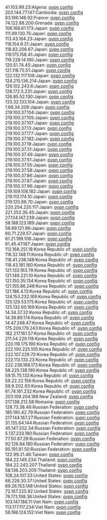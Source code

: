 41.103.99.23:Algeria: [ovpn config](vpn/41_103_99_23.ovpn)  
203.144.77.147:Cambodia: [ovpn config](vpn/203_144_77_147.ovpn)  
83.196.146.92:France: [ovpn config](vpn/83_196_146_92.ovpn)  
74.122.88.200:Grenada: [ovpn config](vpn/74_122_88_200.ovpn)  
106.168.61.173:Japan: [ovpn config](vpn/106_168_61_173.ovpn)  
111.99.130.75:Japan: [ovpn config](vpn/111_99_130_75.ovpn)  
113.43.164.23:Japan: [ovpn config](vpn/113_43_164_23.ovpn)  
118.154.9.31:Japan: [ovpn config](vpn/118_154_9_31.ovpn)  
118.83.206.67:Japan: [ovpn config](vpn/118_83_206_67.ovpn)  
119.175.158.41:Japan: [ovpn config](vpn/119_175_158_41.ovpn)  
119.228.14.190:Japan: [ovpn config](vpn/119_228_14_190.ovpn)  
120.51.74.45:Japan: [ovpn config](vpn/120_51_74_45.ovpn)  
121.118.75.51:Japan: [ovpn config](vpn/121_118_75_51.ovpn)  
122.132.117.109:Japan: [ovpn config](vpn/122_132_117_109.ovpn)  
124.215.136.214:Japan: [ovpn config](vpn/124_215_136_214.ovpn)  
126.102.243.6:Japan: [ovpn config](vpn/126_102_243_6.ovpn)  
126.172.5.231:Japan: [ovpn config](vpn/126_172_5_231.ovpn)  
126.85.52.130:Japan: [ovpn config](vpn/126_85_52_130.ovpn)  
133.32.133.104:Japan: [ovpn config](vpn/133_32_133_104.ovpn)  
1.66.34.209:Japan: [ovpn config](vpn/1_66_34_209.ovpn)  
219.100.37.104:Japan: [ovpn config](vpn/219_100_37_104.ovpn)  
219.100.37.105:Japan: [ovpn config](vpn/219_100_37_105.ovpn)  
219.100.37.107:Japan: [ovpn config](vpn/219_100_37_107.ovpn)  
219.100.37.13:Japan: [ovpn config](vpn/219_100_37_13.ovpn)  
219.100.37.177:Japan: [ovpn config](vpn/219_100_37_177.ovpn)  
219.100.37.182:Japan: [ovpn config](vpn/219_100_37_182.ovpn)  
219.100.37.19:Japan: [ovpn config](vpn/219_100_37_19.ovpn)  
219.100.37.31:Japan: [ovpn config](vpn/219_100_37_31.ovpn)  
219.100.37.49:Japan: [ovpn config](vpn/219_100_37_49.ovpn)  
219.100.37.51:Japan: [ovpn config](vpn/219_100_37_51.ovpn)  
219.100.37.55:Japan: [ovpn config](vpn/219_100_37_55.ovpn)  
219.100.37.58:Japan: [ovpn config](vpn/219_100_37_58.ovpn)  
219.100.37.86:Japan: [ovpn config](vpn/219_100_37_86.ovpn)  
219.100.37.87:Japan: [ovpn config](vpn/219_100_37_87.ovpn)  
219.100.37.96:Japan: [ovpn config](vpn/219_100_37_96.ovpn)  
219.109.108.182:Japan: [ovpn config](vpn/219_109_108_182.ovpn)  
219.113.174.10:Japan: [ovpn config](vpn/219_113_174_10.ovpn)  
219.120.88.70:Japan: [ovpn config](vpn/219_120_88_70.ovpn)  
220.254.220.117:Japan: [ovpn config](vpn/220_254_220_117.ovpn)  
221.252.35.45:Japan: [ovpn config](vpn/221_252_35_45.ovpn)  
27.134.147.239:Japan: [ovpn config](vpn/27_134_147_239.ovpn)  
58.188.123.189:Japan: [ovpn config](vpn/58_188_123_189.ovpn)  
58.89.121.96:Japan: [ovpn config](vpn/58_89_121_96.ovpn)  
60.71.229.57:Japan: [ovpn config](vpn/60_71_229_57.ovpn)  
61.21.199.106:Japan: [ovpn config](vpn/61_21_199_106.ovpn)  
61.45.47.187:Japan: [ovpn config](vpn/61_45_47_187.ovpn)  
112.168.251.18:Korea Republic of: [ovpn config](vpn/112_168_251_18.ovpn)  
118.32.148.11:Korea Republic of: [ovpn config](vpn/118_32_148_11.ovpn)  
118.41.236.148:Korea Republic of: [ovpn config](vpn/118_41_236_148.ovpn)  
118.43.181.160:Korea Republic of: [ovpn config](vpn/118_43_181_160.ovpn)  
121.133.163.78:Korea Republic of: [ovpn config](vpn/121_133_163_78.ovpn)  
121.149.221.10:Korea Republic of: [ovpn config](vpn/121_149_221_10.ovpn)  
121.150.35.134:Korea Republic of: [ovpn config](vpn/121_150_35_134.ovpn)  
121.155.86.248:Korea Republic of: [ovpn config](vpn/121_155_86_248.ovpn)  
121.186.4.13:Korea Republic of: [ovpn config](vpn/121_186_4_13.ovpn)  
124.153.232.169:Korea Republic of: [ovpn config](vpn/124_153_232_169.ovpn)  
125.129.53.175:Korea Republic of: [ovpn config](vpn/125_129_53_175.ovpn)  
125.132.60.169:Korea Republic of: [ovpn config](vpn/125_132_60_169.ovpn)  
14.34.37.32:Korea Republic of: [ovpn config](vpn/14_34_37_32.ovpn)  
14.39.89.174:Korea Republic of: [ovpn config](vpn/14_39_89_174.ovpn)  
14.47.248.47:Korea Republic of: [ovpn config](vpn/14_47_248_47.ovpn)  
175.209.179.243:Korea Republic of: [ovpn config](vpn/175_209_179_243.ovpn)  
182.217.161.57:Korea Republic of: [ovpn config](vpn/182_217_161_57.ovpn)  
211.54.229.118:Korea Republic of: [ovpn config](vpn/211_54_229_118.ovpn)  
220.118.175.190:Korea Republic of: [ovpn config](vpn/220_118_175_190.ovpn)  
222.100.225.105:Korea Republic of: [ovpn config](vpn/222_100_225_105.ovpn)  
222.107.229.70:Korea Republic of: [ovpn config](vpn/222_107_229_70.ovpn)  
222.113.133.23:Korea Republic of: [ovpn config](vpn/222_113_133_23.ovpn)  
222.236.168.173:Korea Republic of: [ovpn config](vpn/222_236_168_173.ovpn)  
58.225.138.190:Korea Republic of: [ovpn config](vpn/58_225_138_190.ovpn)  
59.15.75.133:Korea Republic of: [ovpn config](vpn/59_15_75_133.ovpn)  
59.22.22.156:Korea Republic of: [ovpn config](vpn/59_22_22_156.ovpn)  
59.9.202.93:Korea Republic of: [ovpn config](vpn/59_9_202_93.ovpn)  
61.74.161.232:Korea Republic of: [ovpn config](vpn/61_74_161_232.ovpn)  
203.109.204.188:New Zealand: [ovpn config](vpn/203_109_204_188.ovpn)  
217.138.212.58:Romania: [ovpn config](vpn/217_138_212_58.ovpn)  
128.73.38.46:Russian Federation: [ovpn config](vpn/128_73_38_46.ovpn)  
185.190.42.79:Russian Federation: [ovpn config](vpn/185_190_42_79.ovpn)  
217.144.167.27:Russian Federation: [ovpn config](vpn/217_144_167_27.ovpn)  
31.135.64.144:Russian Federation: [ovpn config](vpn/31_135_64_144.ovpn)  
45.147.202.34:Russian Federation: [ovpn config](vpn/45_147_202_34.ovpn)  
5.137.233.180:Russian Federation: [ovpn config](vpn/5_137_233_180.ovpn)  
77.50.87.29:Russian Federation: [ovpn config](vpn/77_50_87_29.ovpn)  
92.126.84.180:Russian Federation: [ovpn config](vpn/92_126_84_180.ovpn)  
95.191.81.50:Russian Federation: [ovpn config](vpn/95_191_81_50.ovpn)  
122.99.21.46:Taiwan: [ovpn config](vpn/122_99_21_46.ovpn)  
184.22.149.234:Thailand: [ovpn config](vpn/184_22_149_234.ovpn)  
184.22.243.207:Thailand: [ovpn config](vpn/184_22_243_207.ovpn)  
58.136.203.205:Thailand: [ovpn config](vpn/58_136_203_205.ovpn)  
108.24.107.33:United States: [ovpn config](vpn/108_24_107_33.ovpn)  
66.228.30.37:United States: [ovpn config](vpn/66_228_30_37.ovpn)  
69.26.153.148:United States: [ovpn config](vpn/69_26_153_148.ovpn)  
72.167.225.92:United States: [ovpn config](vpn/72_167_225_92.ovpn)  
76.173.198.36:United States: [ovpn config](vpn/76_173_198_36.ovpn)  
103.147.186.11:Viet Nam: [ovpn config](vpn/103_147_186_11.ovpn)  
113.177.117.234:Viet Nam: [ovpn config](vpn/113_177_117_234.ovpn)  
58.186.124.152:Viet Nam: [ovpn config](vpn/58_186_124_152.ovpn)  
